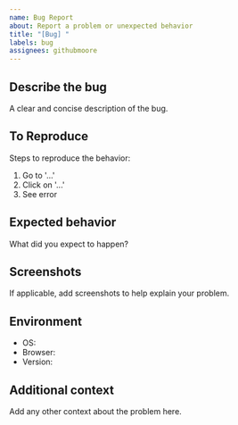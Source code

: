 ```yaml
---
name: Bug Report
about: Report a problem or unexpected behavior
title: "[Bug] "
labels: bug
assignees: githubmoore
---
```


## Describe the bug

A clear and concise description of the bug.

## To Reproduce

Steps to reproduce the behavior:
1. Go to '...'
2. Click on '...'
3. See error

## Expected behavior

What did you expect to happen?

## Screenshots

If applicable, add screenshots to help explain your problem.

## Environment

- OS:
- Browser:
- Version:

## Additional context

Add any other context about the problem here.



